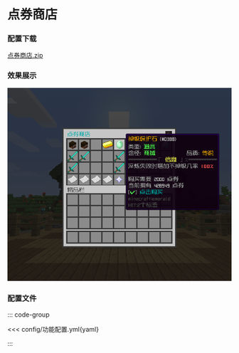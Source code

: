 # 点券商店

### 配置下载

[点券商店.zip](config/点券商店.zip)

### 效果展示

![img](img/img.png)

### 配置文件

::: code-group

<<< config/功能配置.yml{yaml}

:::


